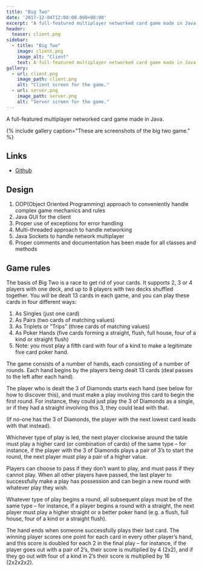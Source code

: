 ```yaml
---
title: "Big Two"
date: '2017-12-04T12:00:00.000+08:00'
excerpt: "A full-featured multiplayer networked card game made in Java."
header:
  teaser: client.png
sidebar:
  - title: "Big Two"
    image: client.png
    image_alt: "Client"
    text: A full-featured multiplayer networked card game made in Java.
gallery:
  - url: client.png
    image_path: client.png
    alt: "Client screen for the game."
  - url: server.png
    image_path: server.png
    alt: "Server screen for the game."
---
```


A full-featured multiplayer networked card game made in Java.

{% include gallery caption="These are screenshots of the big two game." %}

## Links

* [Github](http://github.com/WaqasAliAbbasi/BigTwo)

## Design

1.  OOP(Object Oriented Programming) approach to conveniently handle complex game mechanics and rules
2.  Java GUI for the client
3.  Proper use of exceptions for error handling
4.  Multi-threaded approach to handle networking
5.  Java Sockets to handle network multiplayer
6.  Proper comments and documentation has been made for all classes and methods

## Game rules

The basis of Big Two is a race to get rid of your cards. It supports 2, 3 or 4 players with one deck, and up to 8 players with two decks shuffled together. You will be dealt 13 cards in each game, and you can play these cards in four different ways:

1.  As Singles (just one card)
2.  As Pairs (two cards of matching values)
3.  As Triplets or “Trips” (three cards of matching values)
4.  As Poker Hands (five cards forming a straight, flush, full house, four of a kind or straight flush)
5.  Note: you must play a fifth card with four of a kind to make a legitimate five card poker hand.

The game consists of a number of hands, each consisting of a number of rounds. Each hand begins by the players being dealt 13 cards (deal passes to the left after each hand).

The player who is dealt the 3 of Diamonds starts each hand (see below for how to discover this), and must make a play involving this card to begin the first round. For instance, they could just play the 3 of Diamonds as a single, or if they had a straight involving this 3, they could lead with that.

(If no-one has the 3 of Diamonds, the player with the next lowest card leads with that instead).

Whichever type of play is led, the next player clockwise around the table must play a higher card (or combination of cards) of the same type – for instance, if the player with the 3 of Diamonds plays a pair of 3’s to start the round, the next player must play a pair of a higher value.

Players can choose to pass if they don’t want to play, and must pass if they cannot play. When all other players have passed, the last player to successfully make a play has possession and can begin a new round with whatever play they wish.

Whatever type of play begins a round, all subsequent plays must be of the same type – for instance, if a player begins a round with a straight, the next player must play a higher straight or a better poker hand (e.g. a flush, full house, four of a kind or a straight flush).

The hand ends when someone successfully plays their last card. The winning player scores one point for each card in every other player’s hand, and this score is doubled for each 2 in the final play – for instance, if the player goes out with a pair of 2’s, their score is multiplied by 4 (2x2), and if they go out with four of a kind in 2’s their score is multiplied by 16 (2x2x2x2).
